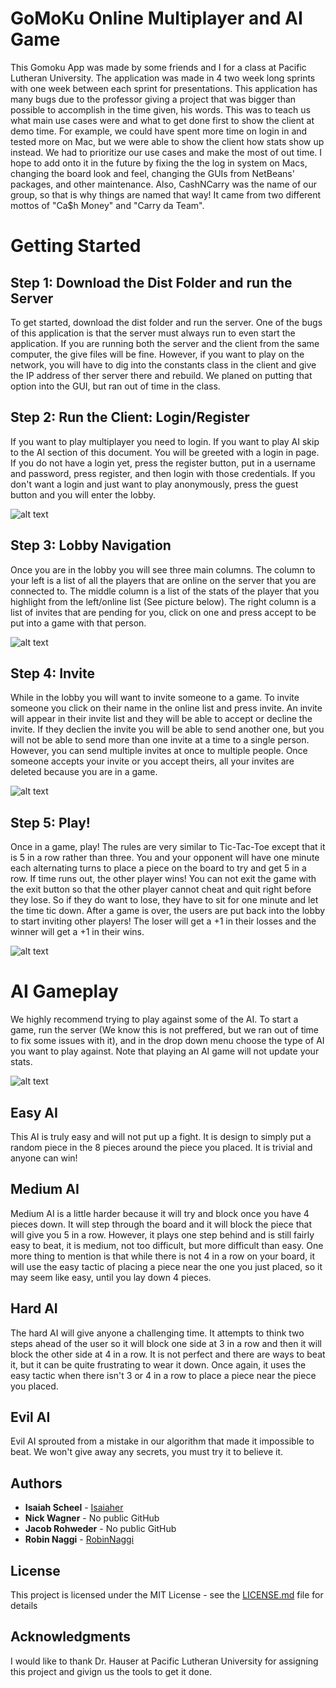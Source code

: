 # GoMoKu Online Multiplayer and AI Game

This Gomoku App was made by some friends and I for a class at Pacific Lutheran University. The application was made in 4 two week long sprints with one week between each sprint for presentations. This application has many bugs due to the professor giving a project that was bigger than possible to accomplish in the time given, his words. This was to teach us what main use cases were and what to get done first to show the client at demo time. For example, we could have spent more time on login in and tested more on Mac, but we were able to show the client how stats show up instead. We had to prioritize our use cases and make the most of out time. I hope to add onto it in the future by fixing the the log in system on Macs, changing the board look and feel, changing the GUIs from NetBeans' packages, and other maintenance. Also, CashNCarry was the name of our group, so that is why things are named that way! It came from two different mottos of "Ca$h Money" and "Carry da Team".

# Getting Started

## Step 1:  Download the Dist Folder and run the Server
To get started, download the dist folder and run the server. One of the bugs of this application is that the server must always run to even start the application. If you are running both the server and the client from the same computer, the give files will be fine. However, if you want to play on the network, you will have to dig into the constants class in the client and give the IP address of ther server there and rebuild. We planed on putting that option into the GUI, but ran out of time in the class. 

## Step 2: Run the Client: Login/Register
If you want to play multiplayer you need to login. If you want to play AI skip to the AI section of this document. You will be greeted with a login in page. If you do not have a login yet, press the register button, put in a username and password, press register, and then login with those credentials. If you don't want a login and just want to play anonymously, press the guest button and you will enter the lobby.

![alt text](https://i.imgur.com/djzgwR0.png "Login Screen and Server")

## Step 3: Lobby Navigation
Once you are in the lobby you will see three main columns. The column to your left is a list of all the players that are online on the server that you are connected to. The middle column is a list of the stats of the player that you highlight from the left/online list (See picture below). The right column is a list of invites that are pending for you, click on one and press accept to be put into a game with that person.


![alt text](https://i.imgur.com/cR76URD.png "Lobby")

## Step 4: Invite
While in the lobby you will want to invite someone to a game. To invite someone you click on their name in the online list and press invite. An invite will appear in their invite list and they will be able to accept or decline the invite. If they declien the invite you will be able to send another one, but you will not be able to send more than one invite at a time to a single person. However, you can send multiple invites at once to multiple people. Once someone accepts your invite or you accept theirs, all your invites are deleted because you are in a game.


![alt text](https://i.imgur.com/x50G86p.png "Server and Invites")

## Step 5: Play!
Once in a game, play! The rules are very similar to Tic-Tac-Toe except that it is 5 in a row rather than three. You and your opponent will have one minute each alternating turns to place a piece on the board to try and get 5 in a row. If time runs out, the other player wins! You can not exit the game with the exit button so that the other player cannot cheat and quit right before they lose. So if they do want to lose, they have to sit for one minute and let the time tic down. After a game is over, the users are put back into the lobby to start inviting other players! The loser will get a +1 in their losses and the winner will get a +1 in their wins.


![alt text](https://i.imgur.com/uDGGHDb.png "Play!")

# AI Gameplay

We highly recommend trying to play against some of the AI. To start a game, run the server (We know this is not preffered, but we ran out of time to fix some issues with it), and in the drop down menu choose the type of AI you want to play against. Note that playing an AI game will not update your stats.


![alt text](https://i.imgur.com/GXkDPVV.png "AI!")

## Easy AI

This AI is truly easy and will not put up a fight. It is design to simply put a random piece in the 8 pieces around the piece you placed. It is trivial and anyone can win!

## Medium AI

Medium AI is a little harder because it will try and block once you have 4 pieces down. It will step through the board and it will block the piece that will give you 5 in a row. However, it plays one step behind and is still fairly easy to beat, it is medium, not too difficult, but more difficult than easy. One more thing to mention is that while there is not 4 in a row on your board, it will use the easy tactic of placing a piece near the one you just placed, so it may seem like easy, until you lay down 4 pieces.

## Hard AI

The hard AI will give anyone a challenging time. It attempts to think two steps ahead of the user so it will block one side at 3 in a row and then it will block the other side at 4 in a row. It is not perfect and there are ways to beat it, but it can be quite frustrating to wear it down. Once again, it uses the easy tactic when there isn't 3 or 4 in a row to place a piece near the piece you placed.

## Evil AI

Evil AI sprouted from a mistake in our algorithm that made it impossible to beat. We won't give away any secrets, you must try it to believe it.

## Authors

* **Isaiah Scheel** -  [Isaiaher](https://github.com/Isaiaher)
* **Nick Wagner** - No public GitHub
* **Jacob Rohweder** - No public GitHub
* **Robin Naggi** - [RobinNaggi](https://github.com/RobinNaggi)


## License

This project is licensed under the MIT License - see the [LICENSE.md](LICENSE.md) file for details

## Acknowledgments

I would like to thank Dr. Hauser at Pacific Lutheran University for assigning this project and givign us the tools to get it done.
